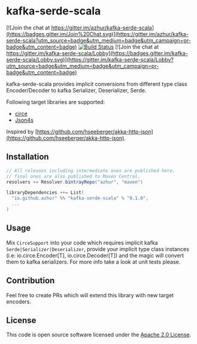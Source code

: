 # kafka-serde-scala

[![Join the chat at https://gitter.im/azhur/kafka-serde-scala](https://badges.gitter.im/Join%20Chat.svg)](https://gitter.im/azhur/kafka-serde-scala?utm_source=badge&utm_medium=badge&utm_campaign=pr-badge&utm_content=badge)
[![Build Status](https://travis-ci.org/azhur/kafka-serde-scala.svg?branch=master)](https://travis-ci.org/azhur/kafka-serde-scala) [![Join the chat at https://gitter.im/kafka-serde-scala/Lobby](https://badges.gitter.im/kafka-serde-scala/Lobby.svg)](https://gitter.im/kafka-serde-scala/Lobby?utm_source=badge&utm_medium=badge&utm_campaign=pr-badge&utm_content=badge)

kafka-serde-scala provides implicit conversions from different type class Encoder/Decoder to kafka Serializer, Deserializer, Serde. 

Following target libraries are supported:
- [circe](https://circe.github.io/circe/)
- [Json4s](https://github.com/json4s/json4s)

Inspired by [https://github.com/hseeberger/akka-http-json](https://github.com/hseeberger/akka-http-json).

## Installation

``` scala
// All releases including intermediate ones are published here,
// final ones are also published to Maven Central.
resolvers += Resolver.bintrayRepo("azhur", "maven")

libraryDependencies ++= List(
  "io.github.azhur" %% "kafka-serde-scala" % "0.1.0",
  ...
)
```

## Usage

Mix `CirceSupport` into your code which requires implicit kafka `Serde|Serializer|Deserializer`, provide your implicit type class instances (i.e: io.circe.Encoder[T], io.circe.Decoder[T]) and the magic will convert them to kafka serializers.
For more info take a look at unit tests please.

## Contribution

Feel free to create PRs which will extend this library with new target encoders.

## License ##

This code is open source software licensed under the [Apache 2.0 License](http://www.apache.org/licenses/LICENSE-2.0.html).
